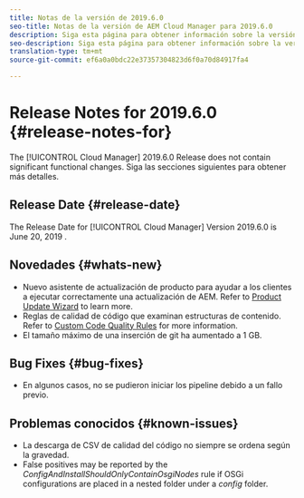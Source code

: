 ```yaml
---
title: Notas de la versión de 2019.6.0
seo-title: Notas de la versión de AEM Cloud Manager para 2019.6.0
description: Siga esta página para obtener información sobre la versión 2019.6.0 de Cloud Manager.
seo-description: Siga esta página para obtener información sobre la versión 2019.6.0 de AEM Cloud Manager.
translation-type: tm+mt
source-git-commit: ef6a0a0bdc22e37357304823d6f0a70d84917fa4

---
```


# Release Notes for 2019.6.0 {#release-notes-for}

The [!UICONTROL Cloud Manager] 2019.6.0 Release does not contain significant functional changes. Siga las secciones siguientes para obtener más detalles.

## Release Date {#release-date}

The Release Date for [!UICONTROL Cloud Manager] Version 2019.6.0 is June 20, 2019 .

## Novedades {#whats-new}

* Nuevo asistente de actualización de producto para ayudar a los clientes a ejecutar correctamente una actualización de AEM. Refer to [Product Update Wizard](overview-productupdate-wizard.md) to learn more.
* Reglas de calidad de código que examinan estructuras de contenido. Refer to [Custom Code Quality Rules](custom-code-quality-rules.md) for more information.
* El tamaño máximo de una inserción de git ha aumentado a 1 GB.

## Bug Fixes {#bug-fixes}

* En algunos casos, no se pudieron iniciar los pipeline debido a un fallo previo.

## Problemas conocidos {#known-issues}

* La descarga de CSV de calidad del código no siempre se ordena según la gravedad.
* False positives may be reported by the *ConfigAndInstallShouldOnlyContainOsgiNodes* rule if OSGi configurations are placed in a nested folder under a *config* folder.
